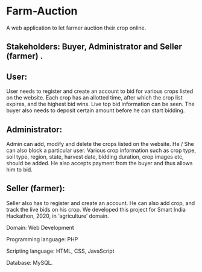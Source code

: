 # Farm-Auction
A web application to let farmer auction their crop online.

## Stakeholders: Buyer, Administrator and Seller (farmer) .

## User: 
User needs to register and create an account to bid for various crops listed on the website. Each crop has an allotted
time, after which the crop list expires, and the highest bid wins. Live top bid information can be seen. The buyer also
needs to deposit certain amount before he can start bidding.
## Administrator:
Admin can add, modify and delete the crops listed on the website. He / She can also block a particular user.
Various crop information such as crop type, soil type, region, state, harvest date, bidding duration, crop images etc,
should be added. He also accepts payment from the buyer and thus allows him to bid.
## Seller (farmer):
Seller also has to register and create an account. He can also add crop, and track the live bids on his crop.
We developed this project for Smart India Hackathon, 2020, in ‘agriculture’ domain.

Domain: Web Development

Programming language: PHP

Scripting language: HTML, CSS, JavaScript

Database: MySQL.
